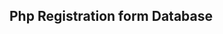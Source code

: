  ## Php Registration form Database 
  <img src="https://github.com/aryan-ya/Mysql-Registration-form/assets/107910961/9c21ee86-a7db-471f-b630-989d661c4c50" alt="" srcset="">

